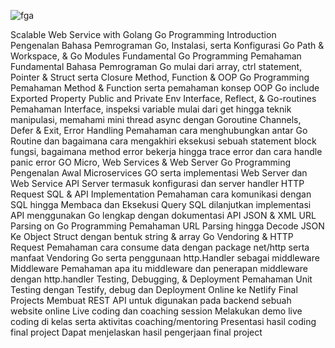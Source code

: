 ![fga](https://github.com/herdiyana256/scalable_golang_hacktiv8/assets/82978131/e9cf8406-baf3-4a01-ab4a-954ed58a6cf8)


Scalable Web Service with Golang
Go Programming Introduction
Pengenalan Bahasa Pemrograman Go, Instalasi, serta Konfigurasi Go Path & Workspace, & Go Modules
Fundamental Go Programming
Pemahaman Fundamental Bahasa Pemrograman Go mulai dari array, ctrl statement, Pointer & Struct serta Closure
Method, Function & OOP Go Programming
Pemahaman Method & Function serta pemahaman konsep OOP Go include Exported Property Public and Private Env
Interface, Reflect, & Go-routines
Pemahaman Interface, inspeksi variable mulai dari get hingga teknik manipulasi, memahami mini thread async dengan Goroutine
Channels, Defer & Exit, Error Handling
Pemahaman cara menghubungkan antar Go Routine dan bagaimana cara mengakhiri eksekusi sebuah statement block fungsi, bagaimana method error bekerja hingga trace error dan cara handle panic error
GO Micro, Web Services & Web Server Go Programming
Pengenalan Awal Microservices GO serta implementasi Web Server dan Web Service API Server termasuk konfigurasi dan server handler HTTP Request
SQL & API Implementation
Pemahaman cara komunikasi dengan SQL hingga Membaca dan Eksekusi Query SQL dilanjutkan implementasi API menggunakan Go lengkap dengan dokumentasi API
JSON & XML URL Parsing on Go Programming
Pemahaman URL Parsing hingga Decode JSON Ke Object Struct dengan bentuk string & array
Go Vendoring & HTTP Request
Pemahaman cara consume data dengan package net/http serta manfaat Vendoring Go serta penggunaan http.Handler sebagai middleware
Middleware
Pemahaman apa itu middleware dan penerapan middleware dengan http.handler
Testing, Debugging, & Deployment
Pemahaman Unit Testing dengan Testify, debug dan Deployment Online ke Netlify
Final Projects
Membuat REST API untuk digunakan pada backend sebuah website online
Live coding dan coaching session
Melakukan demo live coding di kelas serta aktivitas coaching/mentoring
Presentasi hasil coding final project
Dapat menjelaskan hasil pengerjaan final project
